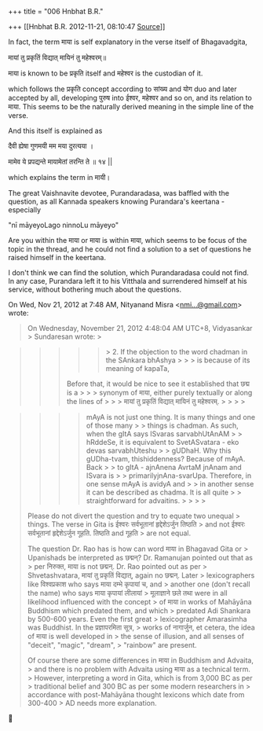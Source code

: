 +++
title = "006 Hnbhat B.R."

+++
[[Hnbhat B.R.	2012-11-21, 08:10:47 [Source](https://groups.google.com/g/bvparishat/c/Q331e4c0jE8)]]



In fact, the term माया is self explanatory in the verse itself of Bhagavadgita,

  

मायां तु प्रकृतिं विद्यात् मायिनं तु महेश्वरम्॥

  

माया is known to be प्रकृति itself and महेश्वर is the custodian of it.

  

which follows the प्रकृति concept according to सांख्य and योग duo and later accepted by all, developing पुरुष into ईश्वर, महेश्वर and so on, and its relation to माया. This seems to be the naturally derived meaning in the simple line of the verse.

  

And this itself is explained as

  

दैवी ह्येषा गुणमयी मम मया दुरत्यया ।

मामेव ये प्रपद्यन्ते मायामेतां तरन्ति ते ॥ १४ \|\|

  

which explains the term in मायी।

  

The great Vaishnavite devotee, Purandaradasa, was baffled with the question, as all Kannada speakers knowing Purandara's keertana - especially

  

"nī māyeyoLago ninnoLu māyeyo"  

  

Are you within the माया or माया is within माया, which seems to be focus of the topic in the thread, and he could not find a solution to a set of questions he raised himself in the keertana.

  

I don't think we can find the solution, which Purandaradasa could not find. In any case, Purandara left it to his Vitthala and surrendered himself at his service, without bothering much about the questions.

  

  

  

  

  

  

  

  

  
  

On Wed, Nov 21, 2012 at 7:48 AM, Nityanand Misra \<[nmi...@gmail.com]()\> wrote:  

> 
> > 

> 
> >   
>   
> On Wednesday, November 21, 2012 4:48:04 AM UTC+8, Vidyasankar > Sundaresan wrote: >
> 

> 
> > > 
> > > > > \> 2. If the objection to the word chadman in the SAnkara bhAshya > > > is because of its meaning of kapaTa,  
> > >   
> > > Before that, it would be nice to see it established that छद्म is a > > > synonym of माया, either purely textually or along the lines of > > > मायां तु प्रकृतिं विद्यात् मायिनं तु महेश्वरम्. > > > > 
> > > > 
> > > > 
> > 

> 
> > > 
> > > > mAyA is not just one thing. It is many things and one of those many > > things is chadman. As such, when the gItA says ISvaras sarvabhUtAnAM > > hRddeSe, it is equivalent to SvetASvatara - eko devas sarvabhUteshu > > gUDhaH. Why this gUDha-tvam, thishiddenness? Because of mAyA. Back > > to gItA - ajnAnena AvrtaM jnAnam and ISvara is > > primarilyjnAna-svarUpa. Therefore, in one sense mAyA is avidyA and > > in another sense it can be described as chadma. It is all quite > > straightforward for advaitins. > > > > 
> > > > 
> > > > 
> > 
> > 
> >   
> Please do not divert the question and try to equate two unequal > things. The verse in Gita is ईश्वरः सर्वभूतानां हृद्देशेऽर्जुन तिष्ठति > and not ईश्वरः सर्वभूतानां हृद्देशेऽर्जुन गूहति. तिष्ठति and गूहति > are not equal.  
>   
> The question Dr. Rao has is how can word माया in Bhagavad Gita or > Upanishads be interpreted as छद्मन्? Dr. Ramanujan pointed out that as > per निरुक्त, माया is not छद्मन्. Dr. Rao pointed out as per > Shvetashvatara, मायां तु प्रकृतिं विद्यात्, again no छद्मन्. Later > lexicographers like विश्वप्रकाश who says माया दम्भे कृपायां च, and > another one (don't recall the name) who says माया कृपायां लीलायां > मूलाज्ञाने छले तथा were in all likelihood influenced with the concept > of माया in works of Mahāyāna Buddhism which predated them, and which > predated Adi Shankara by 500-600 years. Even the first great > lexicographer Amarasimha was Buddhist. In the प्रज्ञापरमिता सूत्र, > works of नागार्जुन, et cetera, the idea of माया is well developed in > the sense of illusion, and all senses of "deceit", "magic", "dream", > "rainbow" are present.  
>   
> Of course there are some differences in माया in Buddhism and Advaita, > and there is no problem with Advaita using माया as a technical term. > However, interpreting a word in Gita, which is from 3,000 BC as per > traditional belief and 300 BC as per some modern researchers in > accordance with post-Mahāyāna thought lexicons which date from 300-400 > AD needs more explanation.  
> > 




